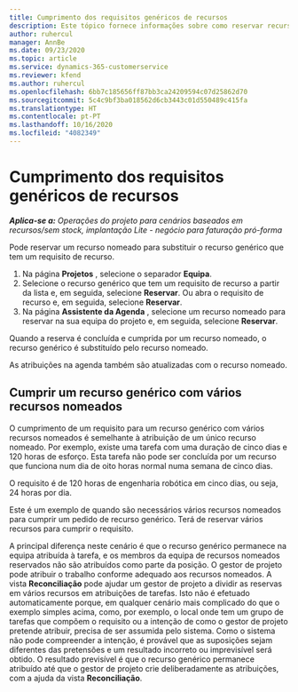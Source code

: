 ```yaml
---
title: Cumprimento dos requisitos genéricos de recursos
description: Este tópico fornece informações sobre como reservar recursos nomeados para um requisito de recurso genérico.
author: ruhercul
manager: AnnBe
ms.date: 09/23/2020
ms.topic: article
ms.service: dynamics-365-customerservice
ms.reviewer: kfend
ms.author: ruhercul
ms.openlocfilehash: 6bb7c185656ff87bb3ca24209594c07d25862d70
ms.sourcegitcommit: 5c4c9bf3ba018562d6cb3443c01d550489c415fa
ms.translationtype: HT
ms.contentlocale: pt-PT
ms.lasthandoff: 10/16/2020
ms.locfileid: "4082349"
---
```

# <a name="generic-resource-requirement-fulfillment"></a>Cumprimento dos requisitos genéricos de recursos

_**Aplica-se a:** Operações do projeto para cenários baseados em recursos/sem stock, implantação Lite - negócio para faturação pró-forma_

Pode reservar um recurso nomeado para substituir o recurso genérico que tem um requisito de recurso.

1. Na página **Projetos** , selecione o separador **Equipa**.
2. Selecione o recurso genérico que tem um requisito de recurso a partir da lista e, em seguida, selecione **Reservar**. Ou abra o requisito de recurso e, em seguida, selecione **Reservar**.
3. Na página **Assistente da Agenda** , selecione um recurso nomeado para reservar na sua equipa do projeto e, em seguida, selecione **Reservar**.

Quando a reserva é concluída e cumprida por um recurso nomeado, o recurso genérico é substituído pelo recurso nomeado.

As atribuições na agenda também são atualizadas com o recurso nomeado.

## <a name="fulfill-a-generic-resource-with-multiple-named-resources"></a>Cumprir um recurso genérico com vários recursos nomeados
O cumprimento de um requisito para um recurso genérico com vários recursos nomeados é semelhante à atribuição de um único recurso nomeado. Por exemplo, existe uma tarefa com uma duração de cinco dias e 120 horas de esforço. Esta tarefa não pode ser concluída por um recurso que funciona num dia de oito horas normal numa semana de cinco dias. 

O requisito é de 120 horas de engenharia robótica em cinco dias, ou seja, 24 horas por dia.

Este é um exemplo de quando são necessários vários recursos nomeados para cumprir um pedido de recurso genérico. Terá de reservar vários recursos para cumprir o requisito.

A principal diferença neste cenário é que o recurso genérico permanece na equipa atribuída à tarefa, e os membros da equipa de recursos nomeados reservados não são atribuídos como parte da posição. O gestor de projeto pode atribuir o trabalho conforme adequado aos recursos nomeados. A vista **Reconciliação** pode ajudar um gestor de projeto a dividir as reservas em vários recursos em atribuições de tarefas. Isto não é efetuado automaticamente porque, em qualquer cenário mais complicado do que o exemplo simples acima, como, por exemplo, o local onde tem um grupo de tarefas que compõem o requisito ou a intenção de como o gestor de projeto pretende atribuir, precisa de ser assumida pelo sistema. Como o sistema não pode compreender a intenção, é provável que as suposições sejam diferentes das pretensões e um resultado incorreto ou imprevisível será obtido. O resultado previsível é que o recurso genérico permanece atribuído até que o gestor de projeto crie deliberadamente as atribuições, com a ajuda da vista **Reconciliação**.


